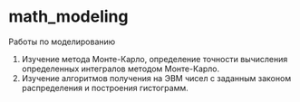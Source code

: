 # math_modeling
Работы по моделированию
1. Изучение метода Монте-Карло, определение точности вычисления определенных интегралов методом Монте-Карло.
2. Изучение алгоритмов получения на ЭВМ чисел с заданным законом распределения и построения гистограмм.

